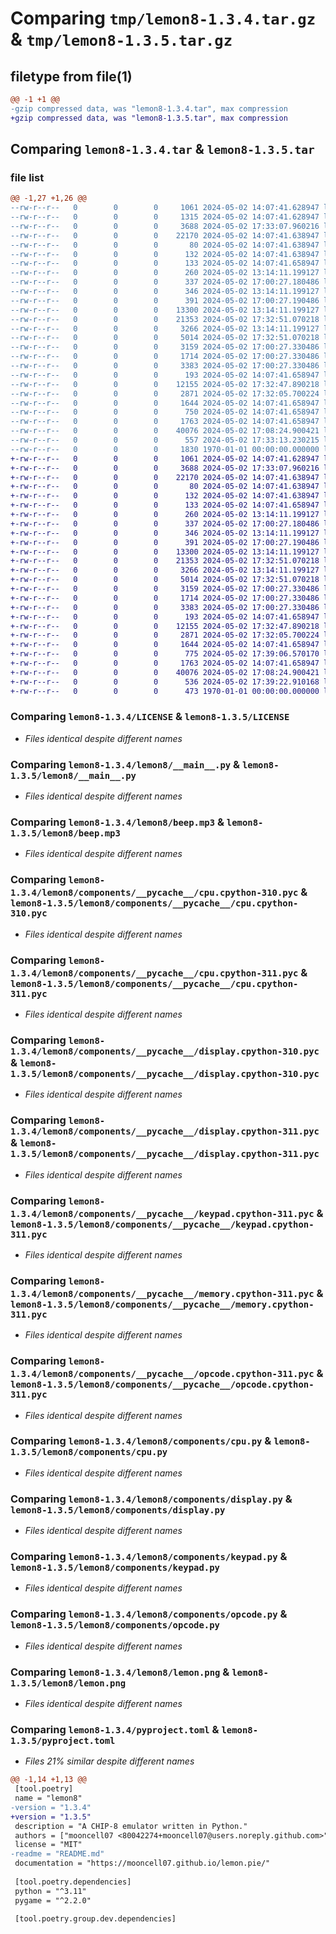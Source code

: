# Comparing `tmp/lemon8-1.3.4.tar.gz` & `tmp/lemon8-1.3.5.tar.gz`

## filetype from file(1)

```diff
@@ -1 +1 @@
-gzip compressed data, was "lemon8-1.3.4.tar", max compression
+gzip compressed data, was "lemon8-1.3.5.tar", max compression
```

## Comparing `lemon8-1.3.4.tar` & `lemon8-1.3.5.tar`

### file list

```diff
@@ -1,27 +1,26 @@
--rw-r--r--   0        0        0     1061 2024-05-02 14:07:41.628947 lemon8-1.3.4/LICENSE
--rw-r--r--   0        0        0     1315 2024-05-02 14:07:41.628947 lemon8-1.3.4/README.md
--rw-r--r--   0        0        0     3688 2024-05-02 17:33:07.960216 lemon8-1.3.4/lemon8/__main__.py
--rw-r--r--   0        0        0    22170 2024-05-02 14:07:41.638947 lemon8-1.3.4/lemon8/beep.mp3
--rw-r--r--   0        0        0       80 2024-05-02 14:07:41.638947 lemon8-1.3.4/lemon8/bin/FONT
--rw-r--r--   0        0        0      132 2024-05-02 14:07:41.638947 lemon8-1.3.4/lemon8/bin/ibm.ch8
--rw-r--r--   0        0        0      133 2024-05-02 14:07:41.658947 lemon8-1.3.4/lemon8/components/__init__.py
--rw-r--r--   0        0        0      260 2024-05-02 13:14:11.199127 lemon8-1.3.4/lemon8/components/__pycache__/__init__.cpython-310.pyc
--rw-r--r--   0        0        0      337 2024-05-02 17:00:27.180486 lemon8-1.3.4/lemon8/components/__pycache__/__init__.cpython-311.pyc
--rw-r--r--   0        0        0      346 2024-05-02 13:14:11.199127 lemon8-1.3.4/lemon8/components/__pycache__/constants.cpython-310.pyc
--rw-r--r--   0        0        0      391 2024-05-02 17:00:27.190486 lemon8-1.3.4/lemon8/components/__pycache__/constants.cpython-311.pyc
--rw-r--r--   0        0        0    13300 2024-05-02 13:14:11.199127 lemon8-1.3.4/lemon8/components/__pycache__/cpu.cpython-310.pyc
--rw-r--r--   0        0        0    21353 2024-05-02 17:32:51.070218 lemon8-1.3.4/lemon8/components/__pycache__/cpu.cpython-311.pyc
--rw-r--r--   0        0        0     3266 2024-05-02 13:14:11.199127 lemon8-1.3.4/lemon8/components/__pycache__/display.cpython-310.pyc
--rw-r--r--   0        0        0     5014 2024-05-02 17:32:51.070218 lemon8-1.3.4/lemon8/components/__pycache__/display.cpython-311.pyc
--rw-r--r--   0        0        0     3159 2024-05-02 17:00:27.330486 lemon8-1.3.4/lemon8/components/__pycache__/keypad.cpython-311.pyc
--rw-r--r--   0        0        0     1714 2024-05-02 17:00:27.330486 lemon8-1.3.4/lemon8/components/__pycache__/memory.cpython-311.pyc
--rw-r--r--   0        0        0     3383 2024-05-02 17:00:27.330486 lemon8-1.3.4/lemon8/components/__pycache__/opcode.cpython-311.pyc
--rw-r--r--   0        0        0      193 2024-05-02 14:07:41.658947 lemon8-1.3.4/lemon8/components/constants.py
--rw-r--r--   0        0        0    12155 2024-05-02 17:32:47.890218 lemon8-1.3.4/lemon8/components/cpu.py
--rw-r--r--   0        0        0     2871 2024-05-02 17:32:05.700224 lemon8-1.3.4/lemon8/components/display.py
--rw-r--r--   0        0        0     1644 2024-05-02 14:07:41.658947 lemon8-1.3.4/lemon8/components/keypad.py
--rw-r--r--   0        0        0      750 2024-05-02 14:07:41.658947 lemon8-1.3.4/lemon8/components/memory.py
--rw-r--r--   0        0        0     1763 2024-05-02 14:07:41.658947 lemon8-1.3.4/lemon8/components/opcode.py
--rw-r--r--   0        0        0    40076 2024-05-02 17:08:24.900421 lemon8-1.3.4/lemon8/lemon.png
--rw-r--r--   0        0        0      557 2024-05-02 17:33:13.230215 lemon8-1.3.4/pyproject.toml
--rw-r--r--   0        0        0     1830 1970-01-01 00:00:00.000000 lemon8-1.3.4/PKG-INFO
+-rw-r--r--   0        0        0     1061 2024-05-02 14:07:41.628947 lemon8-1.3.5/LICENSE
+-rw-r--r--   0        0        0     3688 2024-05-02 17:33:07.960216 lemon8-1.3.5/lemon8/__main__.py
+-rw-r--r--   0        0        0    22170 2024-05-02 14:07:41.638947 lemon8-1.3.5/lemon8/beep.mp3
+-rw-r--r--   0        0        0       80 2024-05-02 14:07:41.638947 lemon8-1.3.5/lemon8/bin/FONT
+-rw-r--r--   0        0        0      132 2024-05-02 14:07:41.638947 lemon8-1.3.5/lemon8/bin/ibm.ch8
+-rw-r--r--   0        0        0      133 2024-05-02 14:07:41.658947 lemon8-1.3.5/lemon8/components/__init__.py
+-rw-r--r--   0        0        0      260 2024-05-02 13:14:11.199127 lemon8-1.3.5/lemon8/components/__pycache__/__init__.cpython-310.pyc
+-rw-r--r--   0        0        0      337 2024-05-02 17:00:27.180486 lemon8-1.3.5/lemon8/components/__pycache__/__init__.cpython-311.pyc
+-rw-r--r--   0        0        0      346 2024-05-02 13:14:11.199127 lemon8-1.3.5/lemon8/components/__pycache__/constants.cpython-310.pyc
+-rw-r--r--   0        0        0      391 2024-05-02 17:00:27.190486 lemon8-1.3.5/lemon8/components/__pycache__/constants.cpython-311.pyc
+-rw-r--r--   0        0        0    13300 2024-05-02 13:14:11.199127 lemon8-1.3.5/lemon8/components/__pycache__/cpu.cpython-310.pyc
+-rw-r--r--   0        0        0    21353 2024-05-02 17:32:51.070218 lemon8-1.3.5/lemon8/components/__pycache__/cpu.cpython-311.pyc
+-rw-r--r--   0        0        0     3266 2024-05-02 13:14:11.199127 lemon8-1.3.5/lemon8/components/__pycache__/display.cpython-310.pyc
+-rw-r--r--   0        0        0     5014 2024-05-02 17:32:51.070218 lemon8-1.3.5/lemon8/components/__pycache__/display.cpython-311.pyc
+-rw-r--r--   0        0        0     3159 2024-05-02 17:00:27.330486 lemon8-1.3.5/lemon8/components/__pycache__/keypad.cpython-311.pyc
+-rw-r--r--   0        0        0     1714 2024-05-02 17:00:27.330486 lemon8-1.3.5/lemon8/components/__pycache__/memory.cpython-311.pyc
+-rw-r--r--   0        0        0     3383 2024-05-02 17:00:27.330486 lemon8-1.3.5/lemon8/components/__pycache__/opcode.cpython-311.pyc
+-rw-r--r--   0        0        0      193 2024-05-02 14:07:41.658947 lemon8-1.3.5/lemon8/components/constants.py
+-rw-r--r--   0        0        0    12155 2024-05-02 17:32:47.890218 lemon8-1.3.5/lemon8/components/cpu.py
+-rw-r--r--   0        0        0     2871 2024-05-02 17:32:05.700224 lemon8-1.3.5/lemon8/components/display.py
+-rw-r--r--   0        0        0     1644 2024-05-02 14:07:41.658947 lemon8-1.3.5/lemon8/components/keypad.py
+-rw-r--r--   0        0        0      775 2024-05-02 17:39:06.570170 lemon8-1.3.5/lemon8/components/memory.py
+-rw-r--r--   0        0        0     1763 2024-05-02 14:07:41.658947 lemon8-1.3.5/lemon8/components/opcode.py
+-rw-r--r--   0        0        0    40076 2024-05-02 17:08:24.900421 lemon8-1.3.5/lemon8/lemon.png
+-rw-r--r--   0        0        0      536 2024-05-02 17:39:22.910168 lemon8-1.3.5/pyproject.toml
+-rw-r--r--   0        0        0      473 1970-01-01 00:00:00.000000 lemon8-1.3.5/PKG-INFO
```

### Comparing `lemon8-1.3.4/LICENSE` & `lemon8-1.3.5/LICENSE`

 * *Files identical despite different names*

### Comparing `lemon8-1.3.4/lemon8/__main__.py` & `lemon8-1.3.5/lemon8/__main__.py`

 * *Files identical despite different names*

### Comparing `lemon8-1.3.4/lemon8/beep.mp3` & `lemon8-1.3.5/lemon8/beep.mp3`

 * *Files identical despite different names*

### Comparing `lemon8-1.3.4/lemon8/components/__pycache__/cpu.cpython-310.pyc` & `lemon8-1.3.5/lemon8/components/__pycache__/cpu.cpython-310.pyc`

 * *Files identical despite different names*

### Comparing `lemon8-1.3.4/lemon8/components/__pycache__/cpu.cpython-311.pyc` & `lemon8-1.3.5/lemon8/components/__pycache__/cpu.cpython-311.pyc`

 * *Files identical despite different names*

### Comparing `lemon8-1.3.4/lemon8/components/__pycache__/display.cpython-310.pyc` & `lemon8-1.3.5/lemon8/components/__pycache__/display.cpython-310.pyc`

 * *Files identical despite different names*

### Comparing `lemon8-1.3.4/lemon8/components/__pycache__/display.cpython-311.pyc` & `lemon8-1.3.5/lemon8/components/__pycache__/display.cpython-311.pyc`

 * *Files identical despite different names*

### Comparing `lemon8-1.3.4/lemon8/components/__pycache__/keypad.cpython-311.pyc` & `lemon8-1.3.5/lemon8/components/__pycache__/keypad.cpython-311.pyc`

 * *Files identical despite different names*

### Comparing `lemon8-1.3.4/lemon8/components/__pycache__/memory.cpython-311.pyc` & `lemon8-1.3.5/lemon8/components/__pycache__/memory.cpython-311.pyc`

 * *Files identical despite different names*

### Comparing `lemon8-1.3.4/lemon8/components/__pycache__/opcode.cpython-311.pyc` & `lemon8-1.3.5/lemon8/components/__pycache__/opcode.cpython-311.pyc`

 * *Files identical despite different names*

### Comparing `lemon8-1.3.4/lemon8/components/cpu.py` & `lemon8-1.3.5/lemon8/components/cpu.py`

 * *Files identical despite different names*

### Comparing `lemon8-1.3.4/lemon8/components/display.py` & `lemon8-1.3.5/lemon8/components/display.py`

 * *Files identical despite different names*

### Comparing `lemon8-1.3.4/lemon8/components/keypad.py` & `lemon8-1.3.5/lemon8/components/keypad.py`

 * *Files identical despite different names*

### Comparing `lemon8-1.3.4/lemon8/components/opcode.py` & `lemon8-1.3.5/lemon8/components/opcode.py`

 * *Files identical despite different names*

### Comparing `lemon8-1.3.4/lemon8/lemon.png` & `lemon8-1.3.5/lemon8/lemon.png`

 * *Files identical despite different names*

### Comparing `lemon8-1.3.4/pyproject.toml` & `lemon8-1.3.5/pyproject.toml`

 * *Files 21% similar despite different names*

```diff
@@ -1,14 +1,13 @@
 [tool.poetry]
 name = "lemon8"
-version = "1.3.4"
+version = "1.3.5"
 description = "A CHIP-8 emulator written in Python."
 authors = ["mooncell07 <80042274+mooncell07@users.noreply.github.com>"]
 license = "MIT"
-readme = "README.md"
 documentation = "https://mooncell07.github.io/lemon.pie/"
 
 [tool.poetry.dependencies]
 python = "^3.11"
 pygame = "^2.2.0"
 
 [tool.poetry.group.dev.dependencies]
```

